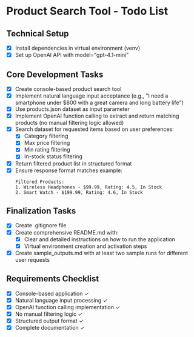 # Product Search Tool - Todo List

## Technical Setup
- [x] Install dependencies in virtual environment (venv)
- [x] Set up OpenAI API with model="gpt-4.1-mini"

## Core Development Tasks
- [x] Create console-based product search tool
- [x] Implement natural language input acceptance (e.g., "I need a smartphone under $800 with a great camera and long battery life")
- [x] Use products.json dataset as input parameter
- [x] Implement OpenAI function calling to extract and return matching products (no manual filtering logic allowed)
- [x] Search dataset for requested items based on user preferences:
  - [x] Category filtering
  - [x] Max price filtering
  - [x] Min rating filtering
  - [x] In-stock status filtering
- [x] Return filtered product list in structured format
- [x] Ensure response format matches example:
  ```
  Filtered Products:
  1. Wireless Headphones - $99.99, Rating: 4.5, In Stock
  2. Smart Watch - $199.99, Rating: 4.6, In Stock
  ```

## Finalization Tasks
- [x] Create .gitignore file
- [x] Create comprehensive README.md with:
  - [x] Clear and detailed instructions on how to run the application
  - [x] Virtual environment creation and activation steps
- [x] Create sample_outputs.md with at least two sample runs for different user requests

## Requirements Checklist
- [x] Console-based application ✓
- [x] Natural language input processing ✓
- [x] OpenAI function calling implementation ✓
- [x] No manual filtering logic ✓
- [x] Structured output format ✓
- [x] Complete documentation ✓